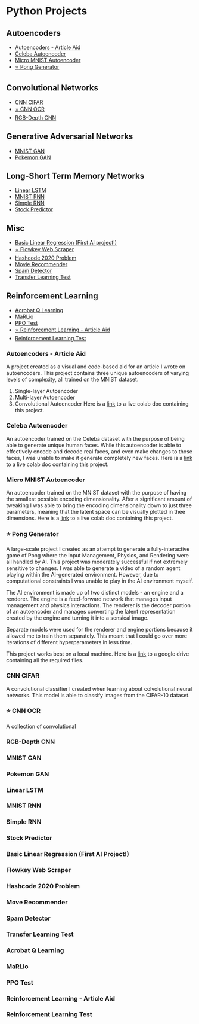 # Python Projects
## Autoencoders
- [Autoencoders - Article Aid]()
- [Celeba Autoencoder]()
- [Micro MNIST Autoencoder]()
- [:star: Pong Generator]()
## Convolutional Networks
- [CNN CIFAR]()
- [:star: CNN OCR]()
- [RGB-Depth CNN]()
## Generative Adversarial Networks
- [MNIST GAN]()
- [Pokemon GAN]()
## Long-Short Term Memory Networks
- [Linear LSTM]()
- [MNIST RNN]()
- [Simple RNN]()
- [Stock Predictor]()
## Misc
- [Basic Linear Regression (First AI project!)]()
- [:star: Flowkey Web Scraper]()
- [Hashcode 2020 Problem]()
- [Movie Recommender]()
- [Spam Detector]()
- [Transfer Learning Test]()
## Reinforcement Learning
- [Acrobat Q Learning]()
- [MaRLio]()
- [PPO Test]()
- [:star: Reinforcement Learning - Article Aid]()
- [Reinforcement Learning Test]()

### Autoencoders - Article Aid
A project created as a visual and code-based aid for an article I wrote on autoencoders. This project contains three unique autoencoders of varying levels of complexity, all trained on the MNIST dataset.
1. Single-layer Autoencoder
2. Multi-layer Autoencoder
3. Convolutional Autoencoder
Here is a [link](https://colab.research.google.com/drive/1DBOe9256acEyJ0rAjSohsm75oRHUmgJg?usp=sharing) to a live colab doc containing this project.

### Celeba Autoencoder
An autoencoder trained on the Celeba dataset with the purpose of being able to generate unique human faces.  While this autoencoder is able to effectively encode and decode real faces, and even make changes to those faces, I was unable to make it generate completely new faces.
Here is a [link](https://drive.google.com/drive/folders/1Ah_bEe5OuaQFJvAR0M5MajOO_qxWdtLd?usp=sharing) to a live colab doc containing this project.

### Micro MNIST Autoencoder
An autoencoder trained on the MNIST dataset with the purpose of having the smallest possible encoding dimensionality.  After a significant amount of tweaking I was able to bring the encoding dimensionality down to just three parameters, meaning that the latent space can be visually plotted in thee dimensions.
Here is a [link](https://colab.research.google.com/drive/1VPmO35w70_phQUSSUIqhvYiFp5TnHgzZ?usp=sharing) to a live colab doc containing this project.

### :star: Pong Generator
A large-scale project I created as an attempt to generate a fully-interactive game of Pong where the Input Management, Physics, and Rendering were all handled by AI.  This project was moderately successful if not extremely sensitive to changes. I was able to generate a video of a random agent playing within the AI-generated environment.  However, due to computational constraints I was unable to play in the AI environment myself.

The AI environment is made up of two distinct models - an engine and a renderer.  The engine is a feed-forward network that manages input management and physics interactions.  The renderer is the decoder portion of an autoencoder and manages converting the latent representation created by the engine and turning it into a sensical image.

Separate models were used for the renderer and engine portions because it allowed me to train them separately.  This meant that I could go over more iterations of different hyperparameters in less time.

This project works best on a local machine. Here is a [link](https://drive.google.com/drive/folders/1IERfi_D6OR623-C8V3DVgCRJYochLg_v?usp=sharing) to a google drive containing all the required files.

### CNN CIFAR
A convolutional classifier I created when learning about colvolutional neural networks.  This model is able to classify images from the CIFAR-10 dataset.

### :star: CNN OCR
A collection of convolutional 

### RGB-Depth CNN

### MNIST GAN

### Pokemon GAN

### Linear LSTM

### MNIST RNN

### Simple RNN

### Stock Predictor

### Basic Linear Regression (First AI Project!)

### Flowkey Web Scraper

### Hashcode 2020 Problem

### Move Recommender

### Spam Detector

### Transfer Learning Test

### Acrobat Q Learning

### MaRLio

### PPO Test

### Reinforcement Learning - Article Aid

### Reinforcement Learning Test
